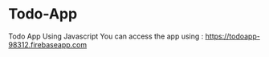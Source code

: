 # Todo-App
Todo App Using Javascript
You can access the app using : https://todoapp-98312.firebaseapp.com